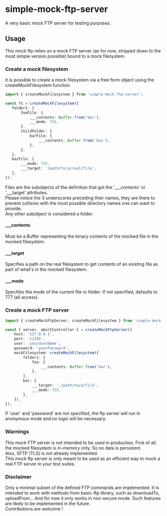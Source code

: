 # simple-mock-ftp-server
A very basic mock FTP server for testing purposes.
## Usage
This mock ftp relies on a mock FTP server (as for now, stripped down to the most simple version possible) bound to a mock filesystem.  
### Create a mock filesystem
It is possible to create a mock filesystem via a free form object using the createMockFilesystem function.

 ```typescript
import { createMockFilesystem } from 'simple-mock-ftp-server';

const fs = createMockFilesystem({
    folder1: {
        fooFile: {
            ___contents: Buffer.from('bar'),
            ___mode: 755,
        },
        childFolder: {
            barFile: {
                ___contents: Buffer.from('baz'),
            },
        },
    },
    bazFile: {
        ___mode: 755,
        ___target: '/path/to/a/real/file',
    },
});
 ```
Files are the subobjects of the definition that got the '___contents' or '___target' attributes.  
Please notice the 3 underscores preceding their names, they are there to prevent collision with the most possible directory names one can want to provide.  
Any other subobject is considered a folder.   
#### ___contents
Must be a Buffer representing the binary contents of the mocked file in the mocked filesystem.
#### ___target
Specifies a path on the real filesystem to get contents of an existing file as part of what's in the mocked filesystem. 
#### ___mode
Specifies the mode of the current file or folder. If not specified, defaults to 777 (all access).

### Create a mock FTP server
```typescript
import { createMockFtpServer, createMockFilesystem } from 'simple-mock-ftp-server';

const { server, abortController } = createMockFtpServer({
    host: '127.0.0.1',
    port: '12345',
    user: 'yourUserName',
    password: 'yourPassword',
    mockFilesystem: createMockFilesystem({
        folder1: {
            foo: {
                ___contents: Buffer.from('bar'),
            },
        },
        bar: {
            ___target: './path/to/a/file',
            ___mode: 755,
        },
    }),
});
```
If 'user' and 'password' are not specified, the ftp server will run in anonymous mode and no login will be necessary.
### Warnings
This mock FTP server is not intended to be used in production. First of all, the mocked filesystem is in-memory only. So no data is persistent.  
Also, SFTP (TLS) is not already implemented.  
This mock ftp server is only meant to be used as an efficient way to mock a real FTP server in your test suites.  
### Disclaimer
Only a minimal subset of the defined FTP commands are implemented. It is intended to work with methods from basic-ftp library, such as downloadTo, uploadFrom... And for now it only works in non-secure mode. Such features are likely to be implemented in the future.  
Contributions are welcome !
